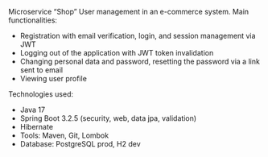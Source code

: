 Microservice “Shop”
User management in an e-commerce system. Main functionalities:
- Registration with email verification, login, and session management via JWT
- Logging out of the application with JWT token invalidation
- Changing personal data and password, resetting the password via a link sent to email
- Viewing user profile

Technologies used:
- Java 17
- Spring Boot 3.2.5 (security, web, data jpa, validation)
- Hibernate
- Tools: Maven, Git, Lombok
- Database: PostgreSQL prod, H2 dev